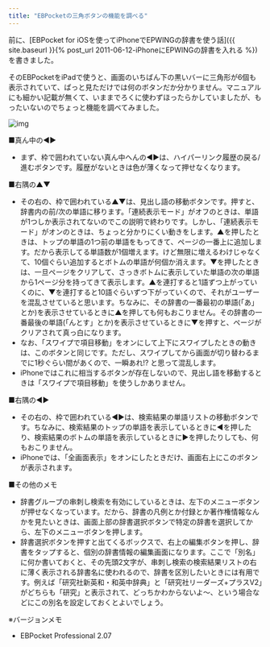 ```yaml
---
title: "EBPocketの三角ボタンの機能を調べる"
---
```


前に、[EBPocket for iOSを使ってiPhoneでEPWINGの辞書を使う話]({{ site.baseurl }}{% post_url 2011-06-12-iPhoneにEPWINGの辞書を入れる %})を書きました。

そのEBPocketをiPadで使うと、画面のいちばん下の黒いバーに三角形が6個も表示されていて、ぱっと見ただけでは何のボタンだか分かりません。マニュアルにも細かい記載が無くて、いままでろくに使わずほったらかしていましたが、もったいないのでちょっと機能を調べてみました。

![img](img/20120129-001.jpg)

■真ん中の◀▶

- まず、枠で囲われていない真ん中へんの◀▶は、ハイパーリンク履歴の戻る/進むボタンです。履歴がないときは色が薄くなって押せなくなります。

■右隅の▲▼

- その右の、枠で囲われている▲▼は、見出し語の移動ボタンです。押すと、辞書内の前/次の単語に移ります。「連続表示モード」がオフのときは、単語が1つしか表示されてないのでこの説明で終わりです。しかし、「連続表示モード」がオンのときは、ちょっと分かりにくい動きをします。▲を押したときは、トップの単語の1つ前の単語をもってきて、ページの一番上に追加します。だから表示してる単語数が1個増えます。けど無限に増えるわけじゃなくて、10個ぐらい追加するとボトムの単語が何個か消えます。▼を押したときは、一旦ページをクリアして、さっきボトムに表示していた単語の次の単語から1ページ分を持ってきて表示します。▲を連打すると1語ずつ上がっていくのに、▼を連打すると10語ぐらいずつ下がっていくので、それがユーザーを混乱させていると思います。ちなみに、その辞書の一番最初の単語(「あ」とか)を表示させているときに▲を押しても何もおこりません。その辞書の一番最後の単語(「んとす」とか)を表示させているときに▼を押すと、ページがクリアされて真っ白になります。
- なお、「スワイプで項目移動」をオンにして上下にスワイプしたときの動きは、このボタンと同じです。ただし、スワイプしてから画面が切り替わるまでに1秒ぐらい間があくので、一瞬あれ!? と思って混乱します。
- iPhoneではこれに相当するボタンが存在しないので、見出し語を移動するときは「スワイプで項目移動」を使うしかありません。

■右隅の◀▶

- その右の、枠で囲われている◀▶は、検索結果の単語リストの移動ボタンです。ちなみに、検索結果のトップの単語を表示しているときに◀を押したり、検索結果のボトムの単語を表示しているときに▶を押したりしても、何もおこりません。
- iPhoneでは、「全画面表示」をオンにしたときだけ、画面右上にこのボタンが表示されます。

■その他のメモ

- 辞書グループの串刺し検索を有効にしているときは、左下のメニューボタンが押せなくなっています。だから、辞書の凡例とか付録とか著作権情報なんかを見たいときは、画面上部の辞書選択ボタンで特定の辞書を選択してから、左下のメニューボタンを押します。
- 辞書選択ボタンを押すと出てくるボックスで、右上の編集ボタンを押し、辞書をタップすると、個別の辞書情報の編集画面になります。ここで「別名」に何か書いておくと、その先頭2文字が、串刺し検索の検索結果リストの右に薄く表示される辞書名に使われるので、辞書を区別したいときには有用です。例えば「研究社新英和・和英中辞典」と「研究社リーダーズ+プラスV2」がどちらも「研究」と表示されて、どっちかわからないよ～、という場合などにこの別名を設定しておくとよいでしょう。

※バージョンメモ

- EBPocket Professional 2.07
